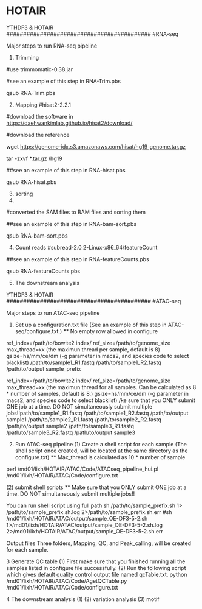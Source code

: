 # HOTAIR
YTHDF3 &amp; HOTAIR
###########################################
#RNA-seq

Major steps to run RNA-seq pipeline 
1. Trimming 

#use trimmomatic-0.38.jar

#see an example of this step in RNA-Trim.pbs

qsub RNA-Trim.pbs

2. Mapping #hisat2-2.2.1

#download the software in https://daehwankimlab.github.io/hisat2/download/

#download the reference

wget https://genome-idx.s3.amazonaws.com/hisat/hg19_genome.tar.gz

tar -zxvf *.tar.gz /hg19

##see an example of this step in RNA-hisat.pbs

qsub RNA-hisat.pbs

3. sorting
4. 
#converted the SAM files to BAM files and sorting them

##see an example of this step in RNA-bam-sort.pbs

qsub RNA-bam-sort.pbs

4. Count reads #subread-2.0.2-Linux-x86_64/featureCount

##see an example of this step in RNA-featureCounts.pbs

qsub RNA-featureCounts.pbs

5. The downstream analysis


YTHDF3 &amp; HOTAIR
###########################################
#ATAC-seq

Major steps to run ATAC-seq pipeline 

1. Set up a configuration.txt file
(See an example of this step in ATAC-seq/configure.txt.)
** No empty row allowed in configure


ref_index=/path/to/bowite2 index/ 
ref_size=/path/to/genome_size
max_thread=xx (the maximun thread per sample, default is 8)
gsize=hs/mm/ce/dm (-g parameter in macs2, and species code to select blacklist)
/path/to/sample1_R1.fastq	/path/to/sample1_R2.fastq	/path/to/output	sample_prefix


ref_index=/path/to/bowite2 index/ 
ref_size=/path/to/genome_size
max_thread=xx (the maximun thread for all samples. Can be calculated as 8 * number of samples, default is 8.)
gsize=hs/mm/ce/dm (-g parameter in macs2, and species code to select blacklist)
/ke sure that you ONLY submit ONE job at a time. DO NOT simultaneously
submit multiple jobs!!path/to/sample1_R1.fastq	/path/to/sample1_R2.fastq	/path/to/output	sample1
/path/to/sample2_R1.fastq	/path/to/sample2_R2.fastq	/path/to/output	sample2
/path/to/sample3_R1.fastq	/path/to/sample3_R2.fastq	/path/to/output	sample3


2. Run ATAC-seq pipeline
(1) Create a shell script for each sample 
(The shell script once created, will be located at the same directory as the configure.txt)
** Max_thread is calculated as 10 * number of sample
 
perl /md01/lixh/HOTAIR/ATAC/Code/ATACseq_pipeline_hui.pl /md01/lixh/HOTAIR/ATAC/Code/configure.txt

(2) submit shell scripts
** Make sure that you ONLY submit ONE job at a time. DO NOT simultaneously
submit multiple jobs!!

You can run shell script using full path 
sh /path/to/sample_prefix.sh 1> /path/to/sample_prefix.sh.log 2>/path/to/sample_prefix.sh.err 
#sh /md01/lixh/HOTAIR/ATAC/output/sample_OE-DF3-5-2.sh 1>/md01/lixh/HOTAIR/ATAC/output/sample_OE-DF3-5-2.sh.log 2>/md01/lixh/HOTAIR/ATAC/output/sample_OE-DF3-5-2.sh.err

Output files
Three folders, Mapping, QC, and Peak_calling, will be created for each sample.

3 Generate QC table
   (1) First make sure that you finished running all the samples listed in configure file successfully. 
   (2) Run the following script which gives default quality control output file named qcTable.txt.
 python /md01/lixh/HOTAIR/ATAC/Code/AgetQCTable.py /md01/lixh/HOTAIR/ATAC/Code/configure.txt
 
 4 The downstream analysis
   (1) 
   (2) variation analysis
   (3) motif
   
